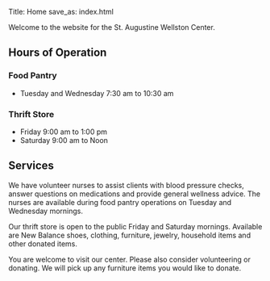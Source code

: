 Title: Home
save_as: index.html

Welcome to the website for the St. Augustine Wellston Center.

## Hours of Operation

### Food Pantry

*   Tuesday and Wednesday    7:30 am to 10:30 am

### Thrift Store

*   Friday         9:00 am to 1:00 pm
*   Saturday       9:00 am to Noon

## Services

We have volunteer nurses to assist clients with blood pressure checks, answer questions on medications and provide general wellness advice.  The nurses are available during food pantry operations on Tuesday and Wednesday mornings.

Our thrift store is open to the public Friday and Saturday mornings.  Available are New Balance shoes, clothing, furniture, jewelry, household items and other donated items.

You are welcome to visit our center.  Please also consider volunteering or donating.  We will pick up any furniture items you would like to donate.